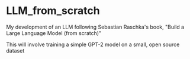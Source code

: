 # LLM_from_scratch
My development of an LLM following Sebastian Raschka's book, "Build a Large Language Model (from scratch)"

This will involve training a simple GPT-2 model on a small, open source dataset
